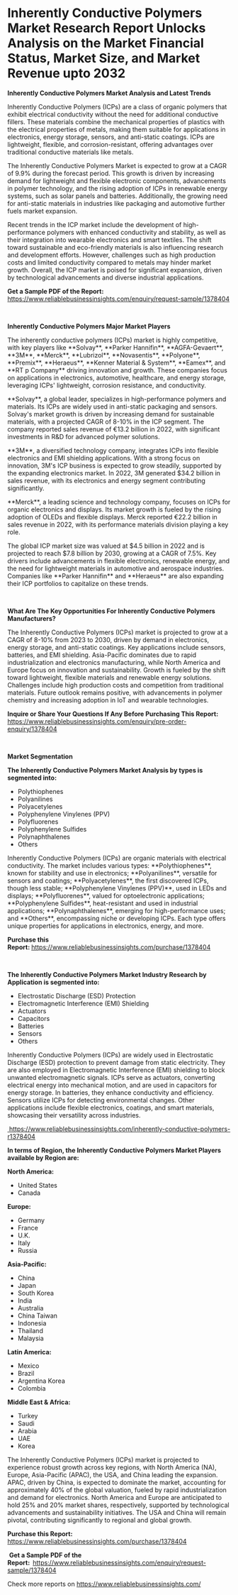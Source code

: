 <p><h1>Inherently Conductive Polymers Market Research Report Unlocks Analysis on the Market Financial Status, Market Size, and Market Revenue upto 2032</h1></p><p><strong>Inherently Conductive Polymers Market Analysis and Latest Trends</strong></p>
<p><p>Inherently Conductive Polymers (ICPs) are a class of organic polymers that exhibit electrical conductivity without the need for additional conductive fillers. These materials combine the mechanical properties of plastics with the electrical properties of metals, making them suitable for applications in electronics, energy storage, sensors, and anti-static coatings. ICPs are lightweight, flexible, and corrosion-resistant, offering advantages over traditional conductive materials like metals.</p><p>The Inherently Conductive Polymers Market is expected to grow at a CAGR of 9.9% during the forecast period. This growth is driven by increasing demand for lightweight and flexible electronic components, advancements in polymer technology, and the rising adoption of ICPs in renewable energy systems, such as solar panels and batteries. Additionally, the growing need for anti-static materials in industries like packaging and automotive further fuels market expansion.</p><p>Recent trends in the ICP market include the development of high-performance polymers with enhanced conductivity and stability, as well as their integration into wearable electronics and smart textiles. The shift toward sustainable and eco-friendly materials is also influencing research and development efforts. However, challenges such as high production costs and limited conductivity compared to metals may hinder market growth. Overall, the ICP market is poised for significant expansion, driven by technological advancements and diverse industrial applications.</p></p>
<p><strong>Get a Sample PDF of the Report:&nbsp;</strong> <a href="https://www.reliablebusinessinsights.com/enquiry/request-sample/1378404?utm_campaign=39&utm_medium=2&utm_source=Github&utm_content=ia&utm_term=25012025&utm_id=inherently-conductive-polymers">https://www.reliablebusinessinsights.com/enquiry/request-sample/1378404</a></p>
<p>&nbsp;</p>
<p><strong>Inherently Conductive Polymers Major Market Players</strong></p>
<p><p>The inherently conductive polymers (ICPs) market is highly competitive, with key players like **Solvay**, **Parker Hannifin**, **AGFA-Gevaert**, **3M**, **Merck**, **Lubrizol**, **Novasentis**, **Polyone**, **Premix**, **Heraeus**, **Kenner Material & System**, **Eamex**, and **RT p Company** driving innovation and growth. These companies focus on applications in electronics, automotive, healthcare, and energy storage, leveraging ICPs' lightweight, corrosion resistance, and conductivity.</p><p>**Solvay**, a global leader, specializes in high-performance polymers and materials. Its ICPs are widely used in anti-static packaging and sensors. Solvay's market growth is driven by increasing demand for sustainable materials, with a projected CAGR of 8-10% in the ICP segment. The company reported sales revenue of €13.2 billion in 2022, with significant investments in R&D for advanced polymer solutions.</p><p>**3M**, a diversified technology company, integrates ICPs into flexible electronics and EMI shielding applications. With a strong focus on innovation, 3M's ICP business is expected to grow steadily, supported by the expanding electronics market. In 2022, 3M generated $34.2 billion in sales revenue, with its electronics and energy segment contributing significantly.</p><p>**Merck**, a leading science and technology company, focuses on ICPs for organic electronics and displays. Its market growth is fueled by the rising adoption of OLEDs and flexible displays. Merck reported €22.2 billion in sales revenue in 2022, with its performance materials division playing a key role.</p><p>The global ICP market size was valued at $4.5 billion in 2022 and is projected to reach $7.8 billion by 2030, growing at a CAGR of 7.5%. Key drivers include advancements in flexible electronics, renewable energy, and the need for lightweight materials in automotive and aerospace industries. Companies like **Parker Hannifin** and **Heraeus** are also expanding their ICP portfolios to capitalize on these trends.</p></p>
<p>&nbsp;</p>
<p><strong>What Are The Key Opportunities For Inherently Conductive Polymers Manufacturers?</strong></p>
<p><p>The Inherently Conductive Polymers (ICPs) market is projected to grow at a CAGR of 8-10% from 2023 to 2030, driven by demand in electronics, energy storage, and anti-static coatings. Key applications include sensors, batteries, and EMI shielding. Asia-Pacific dominates due to rapid industrialization and electronics manufacturing, while North America and Europe focus on innovation and sustainability. Growth is fueled by the shift toward lightweight, flexible materials and renewable energy solutions. Challenges include high production costs and competition from traditional materials. Future outlook remains positive, with advancements in polymer chemistry and increasing adoption in IoT and wearable technologies.</p></p>
<p><strong>Inquire or Share Your Questions If Any Before Purchasing This Report:</strong> <a href="https://www.reliablebusinessinsights.com/enquiry/pre-order-enquiry/1378404?utm_campaign=39&utm_medium=2&utm_source=Github&utm_content=ia&utm_term=25012025&utm_id=inherently-conductive-polymers">https://www.reliablebusinessinsights.com/enquiry/pre-order-enquiry/1378404</a></p>
<p>&nbsp;</p>
<p><strong>Market Segmentation</strong></p>
<p><strong>The Inherently Conductive Polymers Market Analysis by types is segmented into:</strong></p>
<p><ul><li>Polythiophenes</li><li>Polyanilines</li><li>Polyacetylenes</li><li>Polyphenylene Vinylenes (PPV)</li><li>Polyfluorenes</li><li>Polyphenylene Sulfides</li><li>Polynaphthalenes</li><li>Others</li></ul></p>
<p><p>Inherently Conductive Polymers (ICPs) are organic materials with electrical conductivity. The market includes various types: **Polythiophenes**, known for stability and use in electronics; **Polyanilines**, versatile for sensors and coatings; **Polyacetylenes**, the first discovered ICPs, though less stable; **Polyphenylene Vinylenes (PPV)**, used in LEDs and displays; **Polyfluorenes**, valued for optoelectronic applications; **Polyphenylene Sulfides**, heat-resistant and used in industrial applications; **Polynaphthalenes**, emerging for high-performance uses; and **Others**, encompassing niche or developing ICPs. Each type offers unique properties for applications in electronics, energy, and more.</p></p>
<p><strong>Purchase this Report:&nbsp;</strong><a href="https://www.reliablebusinessinsights.com/purchase/1378404?utm_campaign=39&utm_medium=2&utm_source=Github&utm_content=ia&utm_term=25012025&utm_id=inherently-conductive-polymers">https://www.reliablebusinessinsights.com/purchase/1378404</a></p>
<p>&nbsp;</p>
<p><strong>The Inherently Conductive Polymers Market Industry Research by Application is segmented into:</strong></p>
<p><ul><li>Electrostatic Discharge (ESD) Protection</li><li>Electromagnetic Interference (EMI) Shielding</li><li>Actuators</li><li>Capacitors</li><li>Batteries</li><li>Sensors</li><li>Others</li></ul></p>
<p><p>Inherently Conductive Polymers (ICPs) are widely used in Electrostatic Discharge (ESD) protection to prevent damage from static electricity. They are also employed in Electromagnetic Interference (EMI) shielding to block unwanted electromagnetic signals. ICPs serve as actuators, converting electrical energy into mechanical motion, and are used in capacitors for energy storage. In batteries, they enhance conductivity and efficiency. Sensors utilize ICPs for detecting environmental changes. Other applications include flexible electronics, coatings, and smart materials, showcasing their versatility across industries.</p></p>
<p><a href="https://www.reliablebusinessinsights.com/inherently-conductive-polymers-r1378404?utm_campaign=39&utm_medium=2&utm_source=Github&utm_content=ia&utm_term=25012025&utm_id=inherently-conductive-polymers">&nbsp;https://www.reliablebusinessinsights.com/inherently-conductive-polymers-r1378404</a></p>
<p><strong>In terms of Region, the Inherently Conductive Polymers Market Players available by Region are:</strong></p>
<p>
    <p> <strong> North America: </strong>
        <ul>
            <li>United States</li>
            <li>Canada</li>
        </ul>
        </p> 
    <p> <strong> Europe: </strong>
        <ul>
            <li>Germany</li>
            <li>France</li>
            <li>U.K.</li>
            <li>Italy</li>
            <li>Russia</li>
        </ul>
        </p> 
    <p> <strong> Asia-Pacific: </strong>
        <ul>
            <li>China</li>
            <li>Japan</li>
            <li>South Korea</li>
            <li>India</li>
            <li>Australia</li>
            <li>China Taiwan</li>
            <li>Indonesia</li>
            <li>Thailand</li>
            <li>Malaysia</li>
        </ul>
        </p> 
    <p> <strong> Latin America: </strong>
        <ul>
            <li>Mexico</li>
            <li>Brazil</li>
            <li>Argentina Korea</li>
            <li>Colombia</li>
        </ul>
        </p> 
    <p> <strong> Middle East & Africa: </strong>
        <ul>
            <li>Turkey</li>
            <li>Saudi</li>
            <li>Arabia</li>
            <li>UAE</li>
            <li>Korea</li>
        </ul>
    </p>
    </p>
<p><p>The Inherently Conductive Polymers (ICPs) market is projected to experience robust growth across key regions, with North America (NA), Europe, Asia-Pacific (APAC), the USA, and China leading the expansion. APAC, driven by China, is expected to dominate the market, accounting for approximately 40% of the global valuation, fueled by rapid industrialization and demand for electronics. North America and Europe are anticipated to hold 25% and 20% market shares, respectively, supported by technological advancements and sustainability initiatives. The USA and China will remain pivotal, contributing significantly to regional and global growth.</p></p>
<p><strong>Purchase this Report: </strong><a href="https://www.reliablebusinessinsights.com/purchase/1378404?utm_campaign=39&utm_medium=2&utm_source=Github&utm_content=ia&utm_term=25012025&utm_id=inherently-conductive-polymers">https://www.reliablebusinessinsights.com/purchase/1378404</a></p>
<p>&nbsp;<strong>Get a Sample PDF of the Report:&nbsp;&nbsp;</strong><a href="https://www.reliablebusinessinsights.com/enquiry/request-sample/1378404?utm_campaign=39&utm_medium=2&utm_source=Github&utm_content=ia&utm_term=25012025&utm_id=inherently-conductive-polymers">https://www.reliablebusinessinsights.com/enquiry/request-sample/1378404</a></p>
<p><strong></strong></p>
<p>Check more reports on <a href="https://www.reliablebusinessinsights.com/?utm_campaign=39&utm_medium=2&utm_source=Github&utm_content=ia&utm_term=25012025&utm_id=inherently-conductive-polymers">https://www.reliablebusinessinsights.com/</a></p>